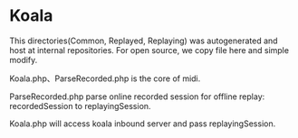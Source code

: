 # Koala

This directories(Common, Replayed, Replaying) was autogenerated and host at internal repositories.
For open source, we copy file here and simple modify.

Koala.php、ParseRecorded.php is the core of midi.

ParseRecorded.php parse online recorded session for offline replay: recordedSession to replayingSession.

Koala.php will access koala inbound server and pass replayingSession.